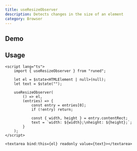 ```yaml
---
title: useResizeObserver
description: Detects changes in the size of an element
category: Browser
---
```


<script>
import Demo from '$lib/components/demos/use-resize-observer.svelte';
</script>

## Demo

<Demo />

## Usage

```svelte
<script lang="ts">
	import { useResizeObserver } from "runed";

	let el = $state<HTMLElement | null>(null);
	let text = $state("");

	useResizeObserver(
		() => el,
		(entries) => {
			const entry = entries[0];
			if (!entry) return;

			const { width, height } = entry.contentRect;
			text = `width: ${width};\nheight: ${height};`;
		}
	);
</script>

<textarea bind:this={el} readonly value={text}></textarea>
```
